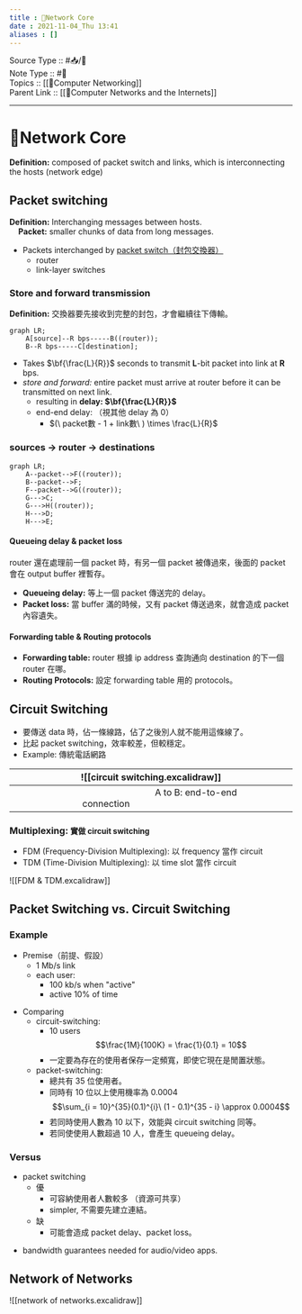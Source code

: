 ```yaml
---
title : 📶Network Core
date : 2021-11-04_Thu 13:41
aliases : []
---
```

Source Type :: #📥/📄 <br>
Note Type :: #📝 <br>
Topics :: [[📶Computer Networking]]<br>
Parent Link :: [[📶Computer Networks and the Internets]]<br>

---
# 📶Network Core
**Definition:** composed of packet switch and links, which is interconnecting the hosts (network edge)<br>

## Packet switching
**Definition:** Interchanging messages between hosts.<br>
&nbsp;&nbsp;&nbsp;&nbsp;**Packet:** smaller chunks of data from long messages.

+ Packets interchanged by <u>packet switch（封包交換器）</u>
	+ router
	+ link-layer switches

### Store and forward transmission
**Definition:** 交換器要先接收到完整的封包，才會繼續往下傳輸。<br>

```mermaid
graph LR;
	A[source]--R bps-----B((router));
	B--R bps-----C[destination];
```

+ Takes $\bf{\frac{L}{R}}$ seconds to transmit **L**-bit packet into link at **R** bps.
+ *store and forward:* entire packet must arrive at router before it can be transmitted on next link.
	+ resulting in **delay: $\bf{\frac{L}{R}}$**
	+ end-end delay: （視其他 delay 為 0）
		+ $(\ packet數 - 1 + link數\ ) \times \frac{L}{R}$

### sources -> router -> destinations
```mermaid
graph LR;
	A--packet-->F((router));
	B--packet-->F;
	F--packet-->G((router));
	G--->C;
	G--->H((router));
	H--->D;
	H--->E;
```

#### Queueing delay & packet loss
router 還在處理前一個 packet 時，有另一個 packet 被傳過來，後面的 packet 會在 output buffer 裡暫存。

+ **Queueing delay:** 等上一個 packet 傳送完的 delay。
+ **Packet loss:** 當 buffer 滿的時候，又有 packet 傳送過來，就會造成 packet 內容遺失。


#### Forwarding table & Routing protocols
+ **Forwarding table:** router 根據 ip address 查詢通向 destination 的下一個 router 在哪。
+ **Routing Protocols:** 設定 forwarding table 用的 protocols。


## Circuit Switching
+ 要傳送 data 時，佔一條線路，佔了之後別人就不能用這條線了。
+ 比起 packet switching，效率較差，但較穩定。
+ Example: 傳統電話網路

|                ![[circuit switching.excalidraw]]                 |
|:----------------------------------------------------------------:|
| <span style="margin: 10em;">A to B: end-to-end connection</span> |

### Multiplexing: <small>實做 circuit switching</small>
+ FDM (Frequency-Division Multiplexing): 以 frequency 當作 circuit
+ TDM (Time-Division Multiplexing): 以 time slot 當作 circuit

![[FDM & TDM.excalidraw]]

## Packet Switching vs. Circuit Switching
### Example
+ Premise（前提、假設）
	+ 1 Mb/s link
	+ each user:
		+ 100 kb/s when "active"
		+ active 10% of time

- Comparing
	- circuit-switching:
		- 10 users $$\frac{1M}{100K} = \frac{1}{0.1} = 10$$
		- 一定要為存在的使用者保存一定頻寬，即使它現在是閒置狀態。
	- packet-switching:
		- 總共有 35 位使用者。
		- 同時有 10 位以上使用機率為 0.0004 $$\sum_{i = 10}^{35}(0.1)^{i}\ (1 - 0.1)^{35 - i} \approx 0.0004$$
		- 若同時使用人數為 10 以下，效能與 circuit switching 同等。
		- 若同使使用人數超過 10 人，會產生 queueing delay。

### Versus
+ packet switching
	+ 優
		+ 可容納使用者人數較多 （資源可共享）
		+ simpler, 不需要先建立連結。
	+ 缺
		+ 可能會造成 packet delay、packet loss。

- bandwidth guarantees needed for audio/video apps.


## Network of Networks
![[network of networks.excalidraw]]